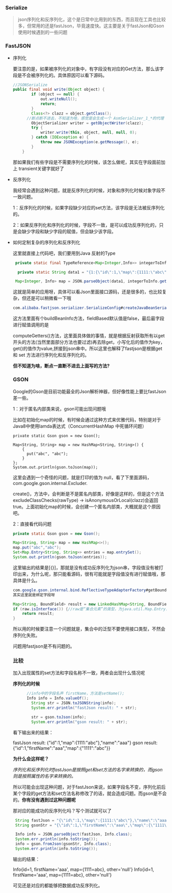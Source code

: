 ### Serialize

> json序列化和反序列化，这个是日常中比用到的东西，而且现在工具也比较多，但常用的还是fastJson，毕竟速度快。这主要是关于fastJson和Gson使用时候遇到的一些问题



### FastJSON

* 序列化

  要注意的是，如果被序列化的对象中，有字段没有对应的Get方法，那么该字段是不会被序列化的。具体原因可以看下源码。

  ~~~java
  //JSONSerialize
  public final void write(Object object) {
          if (object == null) {
              out.writeNull();
              return;
          }
          Class<?> clazz = object.getClass();
      	//断点断不进去，不知道为啥，感觉是会生成一个 AsmSerializer_1_*的代理 
          ObjectSerializer writer = getObjectWriter(clazz);
          try {
              writer.write(this, object, null, null, 0);
          } catch (IOException e) {
              throw new JSONException(e.getMessage(), e);
          }
      }
  ~~~

  那如果我们有些字段是不需要序列化的时候，该怎么做呢，其实在字段面前加上 transient关键字就好了

* 反序列化

  我经常会遇到这种问题，就是反序列化的时候，对象和序列化时候对象字段不一致问题。

  1：反序列化的时候，如果字段缺少对应的set方法，该字段是无法被反序列化的。

  2：如果反序列化和序列化的时候，字段不一致，是可以成功反序列化的，只是会缺少字段和缺少字段的赋值，但会缺少该字段。

* 如何定制复杂的序列化和反序列化

  这里就直接上代码吧，我们要用到Java 反射的Type

  ~~~java
   private static final TypeReference<Map<Integer,Info>> integerToInfo = new TypeReference<Map<Integer,Info>>(){};
  
    private static String data1 = "{1:{\"id\":1,\"map\":{1111:\"abc\"},\"name\":\"aaa\"}}";
  
   Map<Integer, Info> map = JSON.parseObject(data1, integerToInfo.getType());
  
  ~~~

  这就是简单的应用呀，具体可以看Json里面接口源码，还是很多的，也比较复杂，但还是可以稍微看一下哦

  ~~~java
  com.alibaba.fastjson.serializer.SerializeConfig#createJavaBeanSerializer(java.lang.Class<?>)
  ~~~

  这方法里面有个buildBeanInfo方法，fieldBased默认值是false，最后最字段进行赋值调用的是

  computeGetters()方法，这里面具体做的事情，就是根据反射获取所有以get开头的方法(当然里面部分方法也要过滤)再去除get，小写化后的值作为key，get()的值作为value,拼接到json串中。所以这里也解释了fastjson是根据get 和 set 方法进行序列化和反序列化的。

  **但不知道为啥，断点一直断不进去上面写的方法?**

  

  ### GSON

   Google的Gson是目前功能最全的Json解析神器，但好像性能上要比fastJson差一些。

  1：对于匿名内部类来说，gson可能出现问题哦

  ​	比如在初始化map的时候，有时候会通过这种方式来优雅代码，特别是对于Java8中使用lamda表达式（ConcurrentHashMap 中死循环问题）

  ```
  private static Gson gson = new Gson();
  
  Map<String, String> map = new HashMap<String, String>() {
      {
  		put("abc", "abc");
      }
  };
  System.out.println(gson.toJson(map));
  ```

  这里会遇到一个奇怪的问题，就是打印的值为 null，看了下里面源码，com.google.gson.internal.Excluder.

  create()，方法中，会判断是不是匿名内部类，好像是这样的，但是这个方法excludeClassChecks(rawType) -> isAnonymousOrLocal(clazz)会返回true。上面初始化map的时候，会创建一个匿名内部类，大概就是这个原因吧。

  2：直接看代码问题

  ~~~java
  private static Gson gson = new Gson();
  
  Map<String, String> map = new HashMap<>();
  map.put("abc","abc");
  Set<Map.Entry<String, String>> entries = map.entrySet();
  System.out.println(gson.toJson(entries));
  ~~~

  这里输出的结果是[{}]，那就是没有成功反序列化为json串，字段值没有被打印出来，为什么呢，那只能看源码，很有可能就是字段值没有进行赋值哦，那具体是什么。

  ~~~java
  com.google.gson.internal.bind.ReflectiveTypeAdapterFactory#getBoundFields
  其实这里就是绑定字段呀
  
  Map<String, BoundField> result = new LinkedHashMap<String, BoundField>();
  if (raw.isInterface()) {//raw是“集合元素”的类型，为java.util.Map.Entry，是一个接口！
      return result;
  }
  ~~~

  所以用的时候要注意一个问题就是，集合中的泛型不要使用接口类型，不然会序列化失败。

  问题用fastjson是不有问题的。

  ### 比较

   加入出现属性的set方法和字段名称不一致，两者会出现什么情况呢

  **序列化的时候**

  ~~~java
  		//info中的字段名声 firstName，方法是setName();
  		Info info = Info.valueOf(); 
          String str = JSON.toJSONString(info);
          System.err.println("fastJson result: " + str);
  
          str = gson.toJson(info);
          System.err.println("gson result: " + str);
  ~~~

  看下输出来的结果：

  fastJson result: {"id":1,"map":{1111:"abc"},"name":"aaa"}
  gson result: {"id":1,"firstName":"aaa","map":{"1111":"abc"}}

  

  **为什么会这样呢？**

  *序列化和反序列化时fastJson是按照get和set方法的名字来转换的，而gson则是按照属性的名字来转换的。*

  

  所以可能会出现这种问题，对于fastJson来说，如果字段名不变，序列化前后某个字段的get方法和set方法名称修改了的话，就会造成问题。而gson是不会的。**你有没有遇到过这种问题呢**

  

  那对应的能成功的反序列化吗？写个测试就可以了

  ~~~java
   String fastJson = "{\"id\":1,\"map\":{1111:\"abc\"},\"name\":\"aaa\"}";
   String gsonStr = "{\"id\":1,\"firstName\":\"aaa\",\"map\":{\"1111\":\"abc\"}}";
  
   Info info = JSON.parseObject(fastJson, Info.class);
   System.err.println(info.toString());
   info = gson.fromJson(gsonStr, Info.class);
   System.err.println(info.toString());
  ~~~

  输出的结果：

  Info{id=1, firstName='aaa', map={1111=abc}, other='null'}
  Info{id=1, firstName='aaa', map={1111=abc}, other='null'}

  可见还是对应的都能够把数据成功反序列化。

  

  